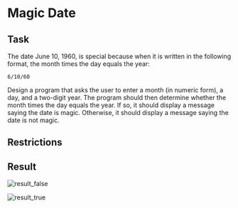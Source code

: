 # Magic Date

## Task

The date June 10, 1960, is special because when it is written in the following format, the month times the day equals the year:

`6/10/60`

Design a program that asks the user to enter a month (in numeric form), a day, and a two-digit year. The program should then determine whether the month times the day equals the year. If so, it should display a message saying the date is magic. Otherwise, it should display a message saying the date is not magic.

## Restrictions

## Result

![result_false](https://user-images.githubusercontent.com/38757664/200111501-a9b20162-cb2f-48fc-8be7-1c16d759763b.png)

![result_true](https://user-images.githubusercontent.com/38757664/200111502-0b094899-e9a5-4023-a20d-baf8985e4bce.png)
